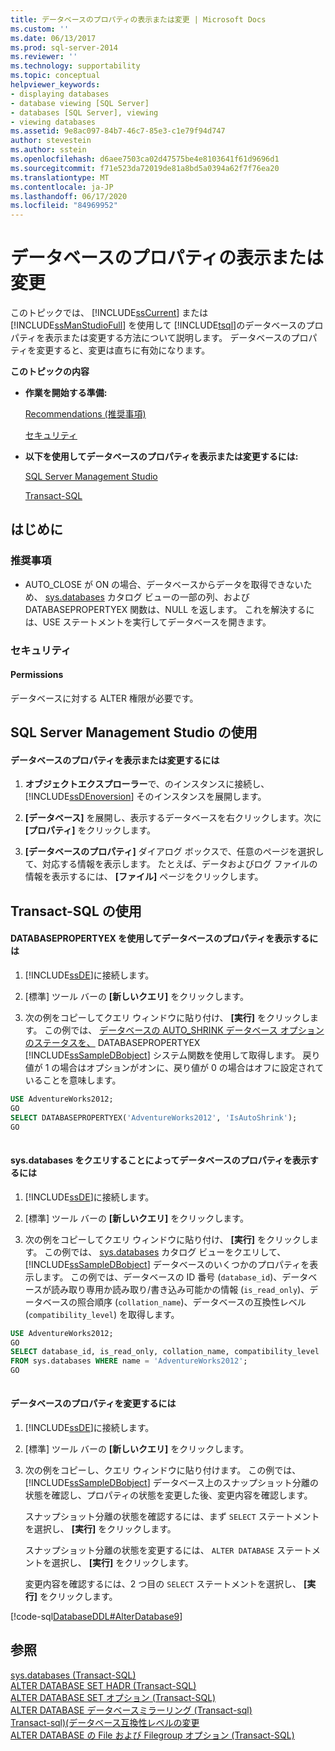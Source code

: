 ```yaml
---
title: データベースのプロパティの表示または変更 | Microsoft Docs
ms.custom: ''
ms.date: 06/13/2017
ms.prod: sql-server-2014
ms.reviewer: ''
ms.technology: supportability
ms.topic: conceptual
helpviewer_keywords:
- displaying databases
- database viewing [SQL Server]
- databases [SQL Server], viewing
- viewing databases
ms.assetid: 9e8ac097-84b7-46c7-85e3-c1e79f94d747
author: stevestein
ms.author: sstein
ms.openlocfilehash: d6aee7503ca02d47575be4e8103641f61d9696d1
ms.sourcegitcommit: f71e523da72019de81a8bd5a0394a62f7f76ea20
ms.translationtype: MT
ms.contentlocale: ja-JP
ms.lasthandoff: 06/17/2020
ms.locfileid: "84969952"
---
```

# <a name="view-or-change-the-properties-of-a-database"></a>データベースのプロパティの表示または変更
  このトピックでは、 [!INCLUDE[ssCurrent](../../includes/sscurrent-md.md)] または [!INCLUDE[ssManStudioFull](../../includes/ssmanstudiofull-md.md)] を使用して [!INCLUDE[tsql](../../includes/tsql-md.md)]のデータベースのプロパティを表示または変更する方法について説明します。 データベースのプロパティを変更すると、変更は直ちに有効になります。  
  
 **このトピックの内容**  
  
-   **作業を開始する準備:**  
  
     [Recommendations (推奨事項)](#Recommendations)  
  
     [セキュリティ](#Security)  
  
-   **以下を使用してデータベースのプロパティを表示または変更するには:**  
  
     [SQL Server Management Studio](#SSMSProcedure)  
  
     [Transact-SQL](#TsqlProcedure)  
  
##  <a name="before-you-begin"></a><a name="BeforeYouBegin"></a> はじめに  
  
###  <a name="recommendations"></a><a name="Recommendations"></a> 推奨事項  
  
-   AUTO_CLOSE が ON の場合、データベースからデータを取得できないため、 [sys.databases](/sql/relational-databases/system-catalog-views/sys-databases-transact-sql) カタログ ビューの一部の列、および DATABASEPROPERTYEX 関数は、NULL を返します。 これを解決するには、USE ステートメントを実行してデータベースを開きます。  
  
###  <a name="security"></a><a name="Security"></a> セキュリティ  
  
####  <a name="permissions"></a><a name="Permissions"></a> Permissions  
 データベースに対する ALTER 権限が必要です。  
  
##  <a name="using-sql-server-management-studio"></a><a name="SSMSProcedure"></a> SQL Server Management Studio の使用  
  
#### <a name="to-view-or-change-the-properties-of-a-database"></a>データベースのプロパティを表示または変更するには  
  
1.  **オブジェクトエクスプローラー**で、のインスタンスに接続し、 [!INCLUDE[ssDEnoversion](../../includes/ssdenoversion-md.md)] そのインスタンスを展開します。  
  
2.  **[データベース]** を展開し、表示するデータベースを右クリックします。次に **[プロパティ]** をクリックします。  
  
3.  **[データベースのプロパティ]** ダイアログ ボックスで、任意のページを選択して、対応する情報を表示します。 たとえば、データおよびログ ファイルの情報を表示するには、 **[ファイル]** ページをクリックします。  
  
##  <a name="using-transact-sql"></a><a name="TsqlProcedure"></a> Transact-SQL の使用  
  
#### <a name="to-view-a-property-of-a-database-by-using-databasepropertyex"></a>DATABASEPROPERTYEX を使用してデータベースのプロパティを表示するには  
  
1.  [!INCLUDE[ssDE](../../includes/ssde-md.md)]に接続します。  
  
2.  [標準] ツール バーの **[新しいクエリ]** をクリックします。  
  
3.  次の例をコピーしてクエリ ウィンドウに貼り付け、 **[実行]** をクリックします。 この例では、 [データベースの AUTO_SHRINK データベース オプションのステータスを、](/sql/t-sql/functions/databasepropertyex-transact-sql) DATABASEPROPERTYEX [!INCLUDE[ssSampleDBobject](../../includes/sssampledbobject-md.md)] システム関数を使用して取得します。 戻り値が 1 の場合はオプションがオンに、戻り値が 0 の場合はオフに設定されていることを意味します。  
  
```sql  
USE AdventureWorks2012;  
GO  
SELECT DATABASEPROPERTYEX('AdventureWorks2012', 'IsAutoShrink');  
GO  
  
```  
  
#### <a name="to-view-the-properties-of-a-database-by-querying-sysdatabases"></a>sys.databases をクエリすることによってデータベースのプロパティを表示するには  
  
1.  [!INCLUDE[ssDE](../../includes/ssde-md.md)]に接続します。  
  
2.  [標準] ツール バーの **[新しいクエリ]** をクリックします。  
  
3.  次の例をコピーしてクエリ ウィンドウに貼り付け、 **[実行]** をクリックします。 この例では、 [sys.databases](/sql/relational-databases/system-catalog-views/sys-databases-transact-sql) カタログ ビューをクエリして、 [!INCLUDE[ssSampleDBobject](../../includes/sssampledbobject-md.md)] データベースのいくつかのプロパティを表示します。 この例では、データベースの ID 番号 (`database_id`)、データベースが読み取り専用か読み取り/書き込み可能かの情報 (`is_read_only`)、データベースの照合順序 (`collation_name`)、データベースの互換性レベル (`compatibility_level`) を取得します。  
  
```sql  
USE AdventureWorks2012;  
GO  
SELECT database_id, is_read_only, collation_name, compatibility_level  
FROM sys.databases WHERE name = 'AdventureWorks2012';  
GO  
  
```  
  
#### <a name="to-change-the-properties-of-a-database"></a>データベースのプロパティを変更するには  
  
1.  [!INCLUDE[ssDE](../../includes/ssde-md.md)]に接続します。  
  
2.  [標準] ツール バーの **[新しいクエリ]** をクリックします。  
  
3.  次の例をコピーし、クエリ ウィンドウに貼り付けます。 この例では、 [!INCLUDE[ssSampleDBobject](../../includes/sssampledbobject-md.md)] データベース上のスナップショット分離の状態を確認し、プロパティの状態を変更した後、変更内容を確認します。  
  
     スナップショット分離の状態を確認するには、まず `SELECT` ステートメントを選択し、 **[実行]** をクリックします。  
  
     スナップショット分離の状態を変更するには、 `ALTER DATABASE` ステートメントを選択し、 **[実行]** をクリックします。  
  
     変更内容を確認するには、2 つ目の `SELECT` ステートメントを選択し、 **[実行]** をクリックします。  
  
 [!code-sql[DatabaseDDL#AlterDatabase9](../../snippets/tsql/SQL14/tsql/databaseddl/transact-sql/alterdatabase.sql#alterdatabase9)]  
  
## <a name="see-also"></a>参照  
 [sys.databases &#40;Transact-SQL&#41;](/sql/relational-databases/system-catalog-views/sys-databases-transact-sql)   
 [ALTER DATABASE SET HADR &#40;Transact-SQL&#41;](/sql/t-sql/statements/alter-database-transact-sql-set-hadr)   
 [ALTER DATABASE SET オプション &#40;Transact-SQL&#41;](/sql/t-sql/statements/alter-database-transact-sql-set-options)   
 [ALTER DATABASE データベースミラーリング &#40;Transact-sql&#41;](/sql/t-sql/statements/alter-database-transact-sql-database-mirroring)   
 [Transact-sql&#41;&#40;データベース互換性レベルの変更](/sql/t-sql/statements/alter-database-transact-sql-compatibility-level)   
 [ALTER DATABASE の File および Filegroup オプション &#40;Transact-SQL&#41;](/sql/t-sql/statements/alter-database-transact-sql-file-and-filegroup-options)  
  
  
